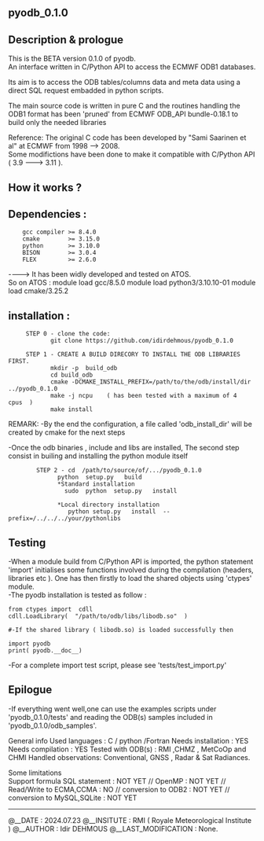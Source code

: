 ## pyodb_0.1.0

## Description & prologue 
This is the BETA version 0.1.0 of pyodb.<br />
An interface written in C/Python API to access the ECMWF ODB1 databases.<br />

Its aim is to access the ODB tables/columns data and meta data using a direct SQL request
embadded in python scripts.<br />

The main source code is written in pure C and the routines handling the ODB1
format has been 'pruned' from ECMWF ODB_API bundle-0.18.1 to build only the
needed libraries <br />

Reference:
The original C code has been developed by "Sami Saarinen et al" at ECMWF from 1998 --> 2008.  <br />
Some modifictions have been done to make it compatible with C/Python API ( 3.9 ---> 3.11 ).

## How it works ?

## Dependencies :
        gcc compiler >= 8.4.0    
        cmake        >= 3.15.0   
        python       >= 3.10.0 
        BISON        >= 3.0.4 
        FLEX         >= 2.6.0 

----> It has been widly developed and tested on ATOS. <br />
So on ATOS  :
   module load   gcc/8.5.0
   module load   python3/3.10.10-01
   module load   cmake/3.25.2


## installation :  

   ```  
        STEP 0 - clone the code:
               git clone https://github.com/idirdehmous/pyodb_0.1.0 
   
        STEP 1 - CREATE A BUILD DIRECORY TO INSTALL THE ODB LIBRARIES FIRST.
               mkdir -p  build_odb  
               cd build_odb 
               cmake -DCMAKE_INSTALL_PREFIX=/path/to/the/odb/install/dir     ../pyodb_0.1.0 
               make -j ncpu    ( has been tested with a maximum of 4  cpus  ) 
               make install  
```
REMARK:
-By the end the configuration, a file called 'odb_install_dir' will be created by cmake for the next steps<br />

-Once the odb binaries , include and libs are installed, The second step consist in builing and installing the python module itself<br />

```
        STEP 2 - cd  /path/to/source/of/.../pyodb_0.1.0  
              python  setup.py   build  
              *Standard installation 
                sudo  python  setup.py   install  

              *Local directory installation 
                 python setup.py   install  --prefix=/../../../your/pythonlibs 
```

## Testing 
-When a module build from C/Python API is imported, the python statement 'import' initialises some functions involved during the compilation (headers,  libraries etc ). One has then firstly to load the shared objects using 'ctypes' module.<br /> 
-The pyodb installation is tested as follow : 
```
from ctypes import  cdll  
cdll.LoadLibrary(  "/path/to/odb/libs/libodb.so"  )

#-If the shared library ( libodb.so) is loaded successfully then 

import pyodb
print( pyodb.__doc__) 
```
-For a complete import test script, please see 'tests/test_import.py'  


## Epilogue 
-If everything went well,one can use the examples scripts under  'pyodb_0.1.0/tests' and reading the ODB(s) samples included in 'pyodb_0.1.0/odb_samples'. <br />


General info
Used languages      : C / python /Fortran 
Needs installation  : YES
Needs compilation   : YES
Tested with ODB(s)  : RMI ,CHMZ , MetCoOp and CHMI 
Handled observations: Conventional, GNSS , Radar  & Sat Radiances.

Some limitations   
Support  formula   SQL statement    : NOT YET 
  //     OpenMP                     : NOT YET 
  //     Read/Write to ECMA,CCMA    : NO 
  //     conversion to ODB2         : NOT YET 
  //     conversion to MySQL,SQLite : NOT YET 


----------------------------------
@__DATE              :  2024.07.23
@__INSITUTE          :  RMI ( Royale Meteorological Institute )
@__AUTHOR            :  Idir DEHMOUS 
@__LAST_MODIFICATION :  None. 
